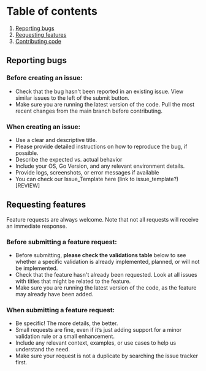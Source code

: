 
# Table of contents
1. [Reporting bugs](#reporting-bugs)
2. [Requesting features](#requesting-features)
3. [Contributing code](#contributing-code)

## Reporting bugs

### Before creating an issue:
* Check that the bug hasn't been reported in an existing issue. View similar issues to the left of the submit button.
* Make sure you are running the latest version of the code. Pull the most recent changes from the main branch before contributing.

### When creating an issue:
* Use a clear and descriptive title.
* Please provide detailed instructions on how to reproduce the bug, if possible.
* Describe the expected vs. actual behavior
* Include your OS, Go Version, and any relevant environment details.
* Provide logs, screenshots, or error messages if available
* You can check our Issue_Template here (link to issue_template?) [REVIEW]

## Requesting features
Feature requests are always welcome. Note that not all requests will receive an immediate response.

### Before submitting a feature request:
* Before submitting, **please check the validations table** below to see whether a specific validation is already implemented, planned, or will not be implemented.
* Check that the feature hasn't already been requested. Look at all issues with titles that might be related to the feature.
* Make sure you are running the latest version of the code, as the feature may already have been added. 

### When submitting a feature request:
* Be specific! The more details, the better.
* Small requests are fine, even if it’s just adding support for a minor validation rule or a small enhancement.
* Include any relevant context, examples, or use cases to help us understand the need.
* Make sure your request is not a duplicate by searching the issue tracker first.



